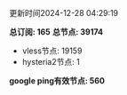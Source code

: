 更新时间2024-12-28 04:29:19

**总订阅: 165**
**总节点: 39174**
- vless节点: 19159
- hysteria2节点: 1

**google ping有效节点: 560**

